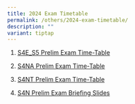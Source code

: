 ```yaml
---
title: 2024 Exam Timetable
permalink: /others/2024-exam-timetable/
description: ""
variant: tiptap
---
```

<ol data-tight="true" class="tight">
<li>
<p><a href="/files/2024_PrelimTT_4Exp_5NA_27_Jun_.pdf" rel="noopener noreferrer nofollow" target="_blank">S4E_S5 Prelim Exam Time-Table</a>
</p>
</li>
<li>
<p><a href="/files/2024_PrelimTT_4NA_27_Jun_.pdf" rel="noopener noreferrer nofollow" target="_blank">S4NA Prelim Exam Time-Table</a>
</p>
</li>
<li>
<p><a href="/files/2024_PrelimTT_4NT__27Jun_.pdf" rel="noopener noreferrer nofollow" target="_blank">S4NT Prelim Exam Time-Table</a>
</p>
</li>
<li>
<p><a href="/files/2024_s4n_prelim_exam_briefing_slides.pdf" rel="noopener noreferrer nofollow" target="_blank">S4N Prelim Exam Briefing Slides</a>
</p>
</li>
</ol>
<p></p>